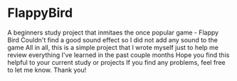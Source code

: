 # FlappyBird
A beginners study project that inmitaes the once popular game - Flappy Bird
Couldn't find a good sound effect so I did not add any sound to the game
All in all, this is a simple project that I wrote myself just to help me review everything I've learned in the past couple months
Hope you find this helpful to your current study or projects
If you find any problems, feel free to let me know. Thank you!
